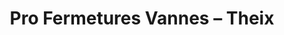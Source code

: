 ---
title: "Pro Fermetures Vannes – Theix"
url: /theix-noyalo/pro-fermetures-vannes-theix/
shop: store de fenêtre
---